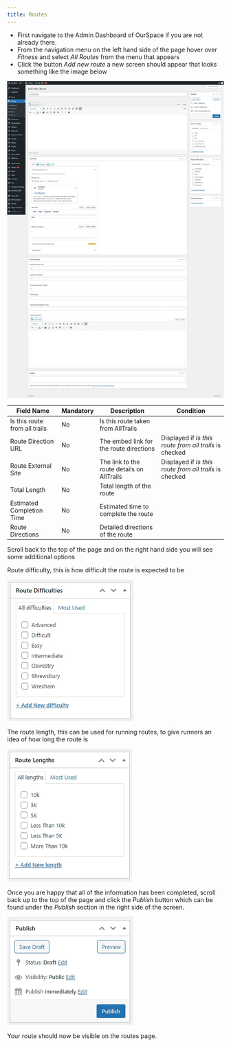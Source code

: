 ```yaml
---
title: Routes
---
```


* First navigate to the Admin Dashboard of OurSpace if you are not already there.
* From the navigation menu on the left hand side of the page hover over _Fitness_ and select _All Routes_ from the menu that appears
* Click the button _Add new route_ a new screen should appear that looks something like the image below

![alt text](../../../images/os-new-route.jpeg)

|Field Name                      | Mandatory | Description												  | Condition
|--------------------------------|-----------|----------------------------------------------------------- | ------------
| Is this route from all trails  |  No       | Is this route taken from AllTrails                         |
| Route Direction URL            |  No       | The embed link for the route directions                    | Displayed if _Is this route from all trails_ is checked
| Route External Site            |  No       | The link to the route details on AllTrails                 | Displayed if _Is this route from all trails_ is checked
| Total Length                   |  No       | Total length of the route                                  |
| Estimated Completion Time      |  No       | Estimated time to complete the route                       |
| Route Directions               |  No       | Detailed directions of the route                           |

Scroll back to the top of the page and on the right hand side you will see some additional options

Route difficulty, this is how difficult the route is expected to be

![alt text](../../../images/os-route-difficulty.jpeg)

The route length, this can be used for running routes, to give runners an idea of how long the route is

![alt text](../../../images/os-route-length.jpeg)

Once you are happy that all of the information has been completed, scroll back up to the top of the page and click the _Publish_ button which can be found under the _Publish_ section in the right side of the screen.

![alt text](../../../images/os-new-topic-publish.jpeg)

Your route should now be visible on the routes page.